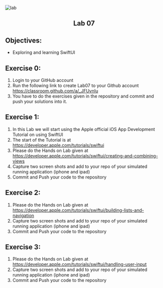 ![lab](/resources/labslogo.png)
## <div align="center">Lab 07</div>

## Objectives:  
* Exploring and learning SwiftUI

## Exercise 0:

1. Login to your GitHub account
2. Run the following link to create Lab07 to your Github account https://classroom.github.com/a/_JFUvnIu
3. You have to do the exercises given in the repository and commit and push your solutions into it.

## Exercise 1:

1. In this Lab we will start using the Apple official iOS App Development Tutorial on using SwiftUI
2. The start of the Tutorial is at https://developer.apple.com/tutorials/swiftui
3. Please do the Hands on Lab given at https://developer.apple.com/tutorials/swiftui/creating-and-combining-views
5. Capture two screen shots and add to your repo of your simulated running application (iphone and ipad)
6. Commit and Push your code to the repository

## Exercise 2:

1. Please do the Hands on Lab given at https://developer.apple.com/tutorials/swiftui/building-lists-and-navigation
2. Capture two screen shots and add to your repo of your simulated running application (iphone and ipad)
3. Commit and Push your code to the repository

## Exercise 3:

1. Please do the Hands on Lab given at https://developer.apple.com/tutorials/swiftui/handling-user-input
2. Capture two screen shots and add to your repo of your simulated running application (iphone and ipad)
3. Commit and Push your code to the repository




